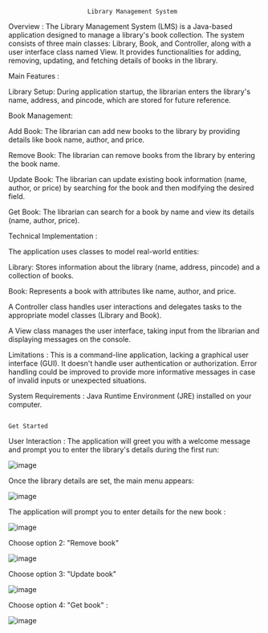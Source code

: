                           Library Management System 

Overview :
The Library Management System (LMS) is a Java-based application designed to manage a library's book collection. The system consists of three main classes: Library, Book, and Controller, along with a user interface class named View. It provides functionalities for adding, removing, updating, and fetching details of books in the library.



Main Features :

Library Setup: During application startup, the librarian enters the library's name, address, and pincode, which are stored for future reference.

Book Management:

Add Book: The librarian can add new books to the library by providing details like book name, author, and price.

Remove Book: The librarian can remove books from the library by entering the book name.

Update Book: The librarian can update existing book information (name, author, or price) by searching for the book and then modifying the desired field.

Get Book: The librarian can search for a book by name and view its details (name, author, price).



Technical Implementation :

The application uses classes to model real-world entities:

Library: Stores information about the library (name, address, pincode) and a collection of books.

Book: Represents a book with attributes like name, author, and price.

A Controller class handles user interactions and delegates tasks to the appropriate model classes (Library and Book).

A View class manages the user interface, taking input from the librarian and displaying messages on the console.

Limitations : 
This is a command-line application, lacking a graphical user interface (GUI).
It doesn't handle user authentication or authorization.
Error handling could be improved to provide more informative messages in case of invalid inputs or unexpected situations.

System Requirements :
Java Runtime Environment (JRE) installed on your computer.

                                                                        Get Started
User Interaction :
The application will greet you with a welcome message and prompt you to enter the library's details during the first run:

![image](https://github.com/Hfhdhfj/Librarymanagementsystem/assets/109065238/e4faecf5-cb75-454b-a00a-941278b2b625)

Once the library details are set, the main menu appears:

![image](https://github.com/Hfhdhfj/Librarymanagementsystem/assets/109065238/8dc8d292-d1df-435b-8a67-a220b4c925a9)


The application will prompt you to enter details for the new book :

![image](https://github.com/Hfhdhfj/Librarymanagementsystem/assets/109065238/6381b48f-977b-40ce-900b-98224954d25a)

Choose option 2: "Remove book"

![image](https://github.com/Hfhdhfj/Librarymanagementsystem/assets/109065238/9e246f91-59f7-4866-876e-ee05b6c90cdc)


Choose option 3: "Update book"


![image](https://github.com/Hfhdhfj/Librarymanagementsystem/assets/109065238/1c537ac9-2ff9-4855-aacb-0af2ff11cc99)


Choose option 4: "Get book" :


![image](https://github.com/Hfhdhfj/Librarymanagementsystem/assets/109065238/46932006-1416-4a16-a9ae-dd16103a19ae)




